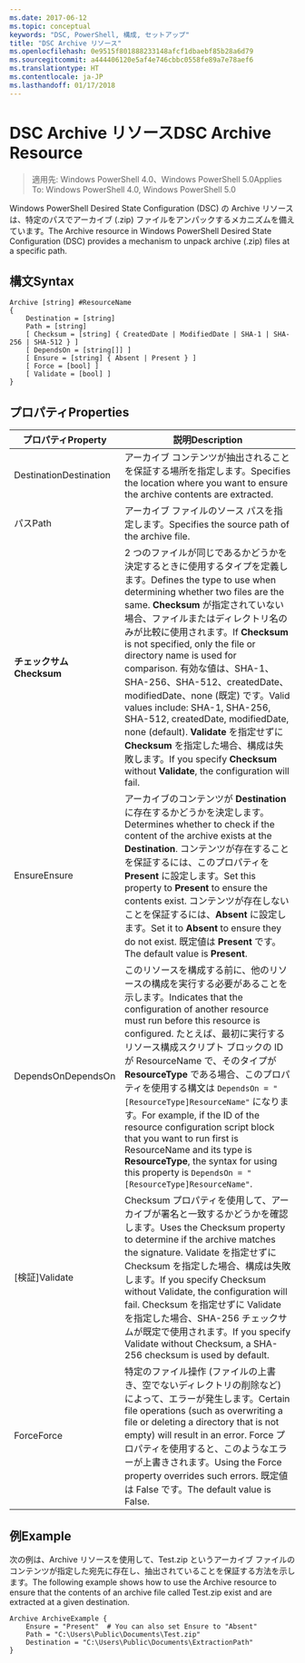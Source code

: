 ```yaml
---
ms.date: 2017-06-12
ms.topic: conceptual
keywords: "DSC, PowerShell, 構成, セットアップ"
title: "DSC Archive リソース"
ms.openlocfilehash: 0e9515f801888233148afcf1dbaebf85b28a6d79
ms.sourcegitcommit: a444406120e5af4e746cbbc0558fe89a7e78aef6
ms.translationtype: HT
ms.contentlocale: ja-JP
ms.lasthandoff: 01/17/2018
---
```

# <a name="dsc-archive-resource"></a><span data-ttu-id="a492f-103">DSC Archive リソース</span><span class="sxs-lookup"><span data-stu-id="a492f-103">DSC Archive Resource</span></span>

> <span data-ttu-id="a492f-104">適用先: Windows PowerShell 4.0、Windows PowerShell 5.0</span><span class="sxs-lookup"><span data-stu-id="a492f-104">Applies To: Windows PowerShell 4.0, Windows PowerShell 5.0</span></span>

<span data-ttu-id="a492f-105">Windows PowerShell Desired State Configuration (DSC) の Archive リソースは、特定のパスでアーカイブ (.zip) ファイルをアンパックするメカニズムを備えています。</span><span class="sxs-lookup"><span data-stu-id="a492f-105">The Archive resource in Windows PowerShell Desired State Configuration (DSC) provides a mechanism to unpack archive (.zip) files at a specific path.</span></span>

## <a name="syntax"></a><span data-ttu-id="a492f-106">構文</span><span class="sxs-lookup"><span data-stu-id="a492f-106">Syntax</span></span>
```MOF
Archive [string] #ResourceName
{
    Destination = [string]
    Path = [string]
    [ Checksum = [string] { CreatedDate | ModifiedDate | SHA-1 | SHA-256 | SHA-512 } ]
    [ DependsOn = [string[]] ]
    [ Ensure = [string] { Absent | Present } ]
    [ Force = [bool] ]
    [ Validate = [bool] ]
}
```

## <a name="properties"></a><span data-ttu-id="a492f-107">プロパティ</span><span class="sxs-lookup"><span data-stu-id="a492f-107">Properties</span></span>

|  <span data-ttu-id="a492f-108">プロパティ</span><span class="sxs-lookup"><span data-stu-id="a492f-108">Property</span></span>  |  <span data-ttu-id="a492f-109">説明</span><span class="sxs-lookup"><span data-stu-id="a492f-109">Description</span></span>   |
|---|---|
| <span data-ttu-id="a492f-110">Destination</span><span class="sxs-lookup"><span data-stu-id="a492f-110">Destination</span></span>| <span data-ttu-id="a492f-111">アーカイブ コンテンツが抽出されることを保証する場所を指定します。</span><span class="sxs-lookup"><span data-stu-id="a492f-111">Specifies the location where you want to ensure the archive contents are extracted.</span></span>|
| <span data-ttu-id="a492f-112">パス</span><span class="sxs-lookup"><span data-stu-id="a492f-112">Path</span></span>| <span data-ttu-id="a492f-113">アーカイブ ファイルのソース パスを指定します。</span><span class="sxs-lookup"><span data-stu-id="a492f-113">Specifies the source path of the archive file.</span></span>|
| <span data-ttu-id="a492f-114">__チェックサム__</span><span class="sxs-lookup"><span data-stu-id="a492f-114">__Checksum__</span></span>| <span data-ttu-id="a492f-115">2 つのファイルが同じであるかどうかを決定するときに使用するタイプを定義します。</span><span class="sxs-lookup"><span data-stu-id="a492f-115">Defines the type to use when determining whether two files are the same.</span></span> <span data-ttu-id="a492f-116">__Checksum__ が指定されていない場合、ファイルまたはディレクトリ名のみが比較に使用されます。</span><span class="sxs-lookup"><span data-stu-id="a492f-116">If __Checksum__ is not specified, only the file or directory name is used for comparison.</span></span> <span data-ttu-id="a492f-117">有効な値は、SHA-1、SHA-256、SHA-512、createdDate、modifiedDate、none (既定) です。</span><span class="sxs-lookup"><span data-stu-id="a492f-117">Valid values include: SHA-1, SHA-256, SHA-512, createdDate, modifiedDate, none (default).</span></span> <span data-ttu-id="a492f-118">__Validate__ を指定せずに __Checksum__ を指定した場合、構成は失敗します。</span><span class="sxs-lookup"><span data-stu-id="a492f-118">If you specify __Checksum__ without __Validate__, the configuration will fail.</span></span>|
| <span data-ttu-id="a492f-119">Ensure</span><span class="sxs-lookup"><span data-stu-id="a492f-119">Ensure</span></span>| <span data-ttu-id="a492f-120">アーカイブのコンテンツが __Destination__ に存在するかどうかを決定します。</span><span class="sxs-lookup"><span data-stu-id="a492f-120">Determines whether to check if the content of the archive exists at the __Destination__.</span></span> <span data-ttu-id="a492f-121">コンテンツが存在することを保証するには、このプロパティを __Present__ に設定します。</span><span class="sxs-lookup"><span data-stu-id="a492f-121">Set this property to __Present__ to ensure the contents exist.</span></span> <span data-ttu-id="a492f-122">コンテンツが存在しないことを保証するには、__Absent__ に設定します。</span><span class="sxs-lookup"><span data-stu-id="a492f-122">Set it to __Absent__ to ensure they do not exist.</span></span> <span data-ttu-id="a492f-123">既定値は __Present__ です。</span><span class="sxs-lookup"><span data-stu-id="a492f-123">The default value is __Present__.</span></span>|
| <span data-ttu-id="a492f-124">DependsOn</span><span class="sxs-lookup"><span data-stu-id="a492f-124">DependsOn</span></span> | <span data-ttu-id="a492f-125">このリソースを構成する前に、他のリソースの構成を実行する必要があることを示します。</span><span class="sxs-lookup"><span data-stu-id="a492f-125">Indicates that the configuration of another resource must run before this resource is configured.</span></span> <span data-ttu-id="a492f-126">たとえば、最初に実行するリソース構成スクリプト ブロックの ID が ResourceName で、そのタイプが __ResourceType__ である場合、このプロパティを使用する構文は `DependsOn = "[ResourceType]ResourceName"` になります。</span><span class="sxs-lookup"><span data-stu-id="a492f-126">For example, if the ID of the resource configuration script block that you want to run first is ResourceName and its type is __ResourceType__, the syntax for using this property is `DependsOn = "[ResourceType]ResourceName"`.</span></span>|
| <span data-ttu-id="a492f-127">[検証]</span><span class="sxs-lookup"><span data-stu-id="a492f-127">Validate</span></span>| <span data-ttu-id="a492f-128">Checksum プロパティを使用して、アーカイブが署名と一致するかどうかを確認します。</span><span class="sxs-lookup"><span data-stu-id="a492f-128">Uses the Checksum property to determine if the archive matches the signature.</span></span> <span data-ttu-id="a492f-129">Validate を指定せずに Checksum を指定した場合、構成は失敗します。</span><span class="sxs-lookup"><span data-stu-id="a492f-129">If you specify Checksum without Validate, the configuration will fail.</span></span> <span data-ttu-id="a492f-130">Checksum を指定せずに Validate を指定した場合、SHA-256 チェックサムが既定で使用されます。</span><span class="sxs-lookup"><span data-stu-id="a492f-130">If you specify Validate without Checksum, a SHA-256 checksum is used by default.</span></span>|
| <span data-ttu-id="a492f-131">Force</span><span class="sxs-lookup"><span data-stu-id="a492f-131">Force</span></span>| <span data-ttu-id="a492f-132">特定のファイル操作 (ファイルの上書き、空でないディレクトリの削除など) によって、エラーが発生します。</span><span class="sxs-lookup"><span data-stu-id="a492f-132">Certain file operations (such as overwriting a file or deleting a directory that is not empty) will result in an error.</span></span> <span data-ttu-id="a492f-133">Force プロパティを使用すると、このようなエラーが上書きされます。</span><span class="sxs-lookup"><span data-stu-id="a492f-133">Using the Force property overrides such errors.</span></span> <span data-ttu-id="a492f-134">既定値は False です。</span><span class="sxs-lookup"><span data-stu-id="a492f-134">The default value is False.</span></span>|

## <a name="example"></a><span data-ttu-id="a492f-135">例</span><span class="sxs-lookup"><span data-stu-id="a492f-135">Example</span></span>

<span data-ttu-id="a492f-136">次の例は、Archive リソースを使用して、Test.zip というアーカイブ ファイルのコンテンツが指定した宛先に存在し、抽出されていることを保証する方法を示します。</span><span class="sxs-lookup"><span data-stu-id="a492f-136">The following example shows how to use the Archive resource to ensure that the contents of an archive file called Test.zip exist and are extracted at a given destination.</span></span>

```
Archive ArchiveExample {
    Ensure = "Present"  # You can also set Ensure to "Absent"
    Path = "C:\Users\Public\Documents\Test.zip"
    Destination = "C:\Users\Public\Documents\ExtractionPath"
}
```

